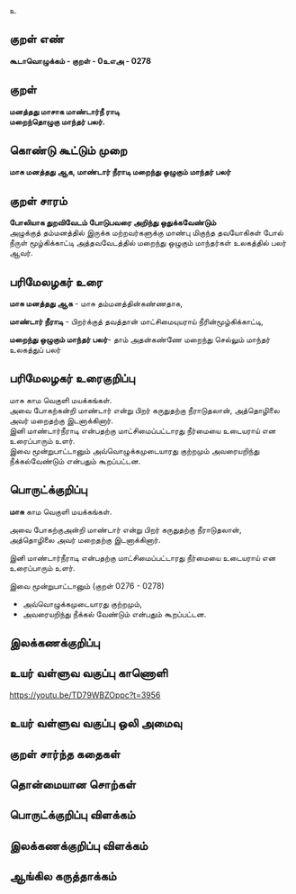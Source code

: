 உ

## குறள் எண் 

**கூடாவொழுக்கம் - குறள் - 0உஎஅ - 0278**  

## குறள் 

**மனத்தது மாசாக மாண்டார்நீ ராடி  
மறைந்தொழுகு மாந்தர் பலர்.**

## கொண்டு கூட்டும் முறை

**மாசு மனத்தது ஆக, மாண்டார் நீராடி மறைந்து ஒழுகும் மாந்தர் பலர்** 

## குறள் சாரம் 

**போலியாக துறவிவேடம் போடுபவரை அறிந்து ஒதுக்கவேண்டும்**  
அழுக்குத் தம்மனத்தில் இருக்க மற்றவர்களுக்கு மாண்பு மிகுந்த தவயோகிகள் போல் நீருள் மூழ்கிக்காட்டி அத்தவவேடத்தில் மறைந்து ஒழுகும் மாந்தர்கள் உலகத்தில் பலர் ஆவர்.  

## பரிமேலழகர் உரை

**மாசு மனத்தது ஆக** - மாசு தம்மனத்தின்கண்ணதாக,   

**மாண்டார் நீராடி** - பிறர்க்குத் தவத்தான் மாட்சிமையுயராய் நீரின்மூழ்கிக்காட்டி,  

**மறைந்து ஒழுகும் மாந்தர் பலர்**- தாம் அதன்கண்ணே மறைந்து செல்லும் மாந்தர் உலகத்துப் பலர்  

## பரிமேலழகர் உரைகுறிப்பு   

மாசு காம வெகுளி மயக்கங்கள்.   
அவை போகற்கன்றி மாண்டார் என்று பிறர் கருதுதற்கு நீராடுதலான், அத்தொழிலை அவர் மறைதற்கு இடனாக்கினார்.  
இனி மாண்டார்நீராடி என்பதற்கு மாட்சிமைப்பட்டாரது நீர்மையை உடையராய் என உரைப்பாரும் உளர்.  
இவை மூன்றுபாட்டானும் அவ்வொழுக்கமுடையாரது குற்றமும் அவரையறிந்து நீக்கல்வேண்டும் என்பதும் கூறப்பட்டன.  

## பொருட்க்குறிப்பு 

**மாசு** காம வெகுளி மயக்கங்கள்.     

அவை போகற்குஅன்றி மாண்டார் என்று பிறர் கருதுதற்கு நீராடுதலான்,  
அத்தொழிலை அவர் மறைதற்கு இடனாக்கினார்.    

இனி மாண்டார்நீராடி என்பதற்கு மாட்சிமைப்பட்டாரது நீர்மையை உடையராய் என உரைப்பாரும் உளர்.  

இவை மூன்றுபாட்டானும் (குறள் 0276 - 0278) 
* அவ்வொழுக்கமுடையாரது குற்றமும்,   
* அவரையறிந்து நீக்கல் வேண்டும் என்பதும் கூறப்பட்டன.  

## இலக்கணக்குறிப்பு  


## உயர் வள்ளுவ வகுப்பு காணொளி

https://youtu.be/TD79WBZOppc?t=3956

## உயர் வள்ளுவ வகுப்பு ஒலி அமைவு 

 
## குறள் சார்ந்த கதைகள் 


## தொன்மையான சொற்கள்


## பொருட்க்குறிப்பு விளக்கம்


## இலக்கணக்குறிப்பு விளக்கம்


## ஆங்கில கருத்தாக்கம் 


